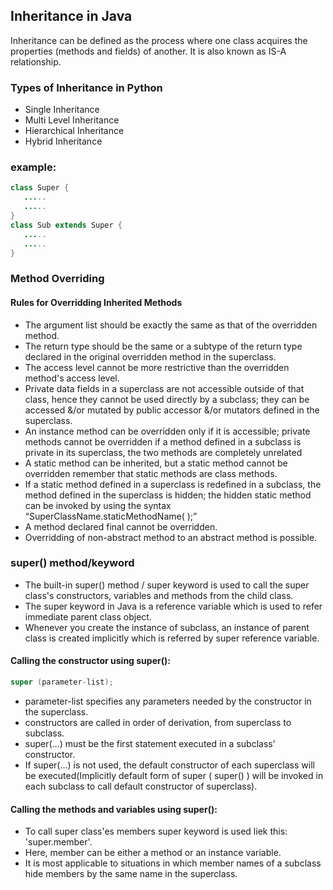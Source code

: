 ## Inheritance in Java

Inheritance can be defined as the process where one class acquires the properties (methods and fields) of another. It is also known as IS-A relationship.
### Types of Inheritance in Python
  - Single Inheritance
  - Multi Level Inheritance
  - Hierarchical Inheritance
  - Hybrid Inheritance

### example:
```Java
class Super {
   .....
   .....
}
class Sub extends Super {
   .....
   .....
}
```
### Method Overriding

#### Rules for Overridding Inherited Methods
- The argument list should be exactly the same as that of the overridden method.
- The return type should be the same or a subtype of the return type declared in the original overridden method in the superclass.
- The access level cannot be more restrictive than the overridden method's access level. 
- Private data fields in a superclass are not accessible outside of that class, hence they cannot be used directly by a subclass; they can be accessed &/or mutated by public accessor &/or mutators defined in the superclass.
- An instance method can be overridden only if it is accessible; private methods cannot be overridden if a method defined in a subclass is private in its superclass, the two methods are completely unrelated
- A static method can be inherited, but a static method cannot be overridden remember that static methods are class methods.
- If a static method defined in a superclass is redefined in a subclass, the method defined in the superclass is hidden; the hidden static method can be invoked by using the syntax “SuperClassName.staticMethodName( );”
- A method declared final cannot be overridden.
- Overridding of non-abstract method to an abstract method is possible.


### super() method/keyword

  - The built-in super() method / super keyword is used to call the super class's constructors, variables and methods from the child class.
  - The super keyword in Java is a reference variable which is used to refer immediate parent class object. 
  - Whenever you create the instance of subclass, an instance of parent class is created implicitly which is referred by super reference variable.

  #### Calling the constructor using super():
  ```Java
  super (parameter-list);
  ```
  - parameter-list specifies any parameters needed by the constructor in the superclass.
  - constructors are called in order of derivation, from superclass to subclass.
  - super(…) must be the first statement executed in a subclass’ constructor.
  - If super(…) is not used, the default constructor of each superclass will be executed(Implicitly default form of super ( super() ) will be invoked in each subclass to call default constructor of superclass). 

  #### Calling the methods and variables using super():
  - To call super class'es members super keyword is used liek this: 'super.member'.
  - Here, member can be either a method or an instance variable.
  - It is most applicable to situations in which member names of a subclass hide members by the same name in the superclass.
